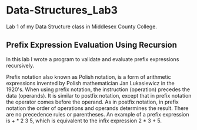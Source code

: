 # Data-Structures_Lab3
Lab 1 of my Data Structure class in Middlesex County College.

## Prefix Expression Evaluation Using Recursion

In this lab I wrote a program to validate and evaluate prefix expressions recursively.

Prefix notation also known as Polish notation, is a form of arithmetic expressions invented by Polish mathematician Jan Lukasiewicz in the 1920's. When using prefix notation, the instruction (operation) precedes the data (operands). It is similar to postfix notation, except that in prefix notation the operator comes before the operand. As in postfix notation, in prefix notation the order of operations and operands determines the result. There are no precedence rules or parentheses. An example of a prefix expression is + * 2 3 5, which is equivalent to the infix expression 2 * 3 + 5.


